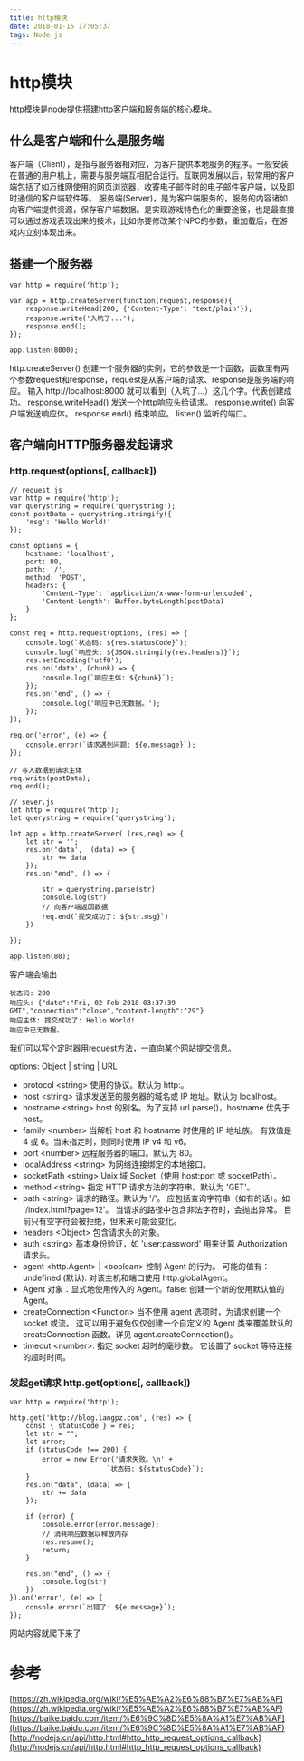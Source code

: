 ```yaml
---
title: http模块
date: 2018-01-15 17:05:37
tags: Node.js
---
```

# http模块
http模块是node提供搭建http客户端和服务端的核心模块。
<!--more-->
## 什么是客户端和什么是服务端
客户端（Client），是指与服务器相对应，为客户提供本地服务的程序。一般安装在普通的用户机上，需要与服务端互相配合运行。互联网发展以后，较常用的客户端包括了如万维网使用的网页浏览器，收寄电子邮件时的电子邮件客户端，以及即时通信的客户端软件等。
服务端(Server)，是为客户端服务的，服务的内容诸如向客户端提供资源，保存客户端数据。是实现游戏特色化的重要途径，也是最直接可以通过游戏表现出来的技术，比如你要修改某个NPC的参数，重加载后，在游戏内立刻体现出来。

## 搭建一个服务器
```
var http = require('http');

var app = http.createServer(function(request,response){
	response.writeHead(200, {'Content-Type': 'text/plain'});
	response.write('入坑了...');
	response.end();
});

app.listen(8000);
```
http.createServer() 创建一个服务器的实例，它的参数是一个函数，函数里有两个参数request和response，request是从客户端的请求、response是服务端的响应。
输入 http://localhost:8000 就可以看到（入坑了...）这几个字。代表创建成功。
response.writeHead() 发送一个http响应头给请求。
response.write() 向客户端发送响应体。
response.end()  结束响应。
listen() 监听的端口。

## 客户端向HTTP服务器发起请求
### http.request(options[, callback])
```
// request.js
var http = require('http');
var querystring = require('querystring');
const postData = querystring.stringify({
	'msg': 'Hello World!'
});

const options = {
	hostname: 'localhost',
	port: 80,
	path: '/',
	method: 'POST',
	headers: {
		'Content-Type': 'application/x-www-form-urlencoded',
		'Content-Length': Buffer.byteLength(postData)
	}
};

const req = http.request(options, (res) => {
	console.log(`状态码: ${res.statusCode}`);
	console.log(`响应头: ${JSON.stringify(res.headers)}`);
	res.setEncoding('utf8');
	res.on('data', (chunk) => {
		console.log(`响应主体: ${chunk}`);
	});
	res.on('end', () => {
		console.log('响应中已无数据。');
	});
});

req.on('error', (e) => {
	console.error(`请求遇到问题: ${e.message}`);
});

// 写入数据到请求主体
req.write(postData);
req.end();

// sever.js
let http = require('http');
let querystring = require('querystring');

let app = http.createServer( (res,req) => {
    let str = '';
    res.on('data',  (data) => {
        str += data
    });
    res.on("end", () => {
       
        str = querystring.parse(str)
        console.log(str)
		// 向客户端返回数据
        req.end(`提交成功了: ${str.msg}`) 
    })	
      
});

app.listen(80);
```
客户端会输出
```
状态码: 200
响应头: {"date":"Fri, 02 Feb 2018 03:37:39 GMT","connection":"close","content-length":"29"}
响应主体: 提交成功了: Hello World!
响应中已无数据。
```
我们可以写个定时器用request方法，一直向某个网站提交信息。

options: Object | string | URL
- protocol &lt;string&gt; 使用的协议。默认为 http:。
- host &lt;string&gt; 请求发送至的服务器的域名或 IP 地址。默认为 localhost。
- hostname &lt;string&gt; host 的别名。为了支持 url.parse()，hostname 优先于 host。
- family &lt;number&gt; 当解析 host 和 hostname 时使用的 IP 地址族。 有效值是 4 或 6。当未指定时，则同时使用 IP v4 和 v6。
- port &lt;number&gt; 远程服务器的端口。默认为 80。
- localAddress &lt;string&gt; 为网络连接绑定的本地接口。
- socketPath &lt;string&gt; Unix 域 Socket（使用 host:port 或 socketPath）。
- method &lt;string&gt; 指定 HTTP 请求方法的字符串。默认为 'GET'。
- path &lt;string&gt; 请求的路径。默认为 '/'。 应包括查询字符串（如有的话）。如 '/index.html?page=12'。 当请求的路径中包含非法字符时，会抛出异常。 目前只有空字符会被拒绝，但未来可能会变化。
- headers &lt;Object&gt; 包含请求头的对象。
- auth &lt;string&gt; 基本身份验证，如 'user:password' 用来计算 Authorization 请求头。
- agent &lt;http.Agent&gt; | &lt;boolean&gt; 控制 Agent 的行为。 可能的值有：undefined (默认): 对该主机和端口使用 http.globalAgent。
- Agent 对象：显式地使用传入的 Agent。false: 创建一个新的使用默认值的 Agent。
- createConnection &lt;Function&gt; 当不使用 agent 选项时，为请求创建一个 socket 或流。 这可以用于避免仅仅创建一个自定义的 Agent 类来覆盖默认的 createConnection 函数。详见 agent.createConnection()。
- timeout &lt;number&gt;: 指定 socket 超时的毫秒数。 它设置了 socket 等待连接的超时时间。

### 发起get请求 http.get(options[, callback])
```
var http = require('http');

http.get('http://blog.langpz.com', (res) => {
	const { statusCode } = res;
	let str = "";
	let error;
	if (statusCode !== 200) {
		error = new Error('请求失败。\n' +
						`状态码: ${statusCode}`);
	}
	res.on("data", (data) => {
		str += data
	});

	if (error) {
		console.error(error.message);
		// 消耗响应数据以释放内存
		res.resume();
		return;
	}

	res.on("end", () => {
		console.log(str)
	})		
}).on('error', (e) => {
	console.error(`出错了: ${e.message}`);
});
```
网站内容就爬下来了

# 参考
[https://zh.wikipedia.org/wiki/%E5%AE%A2%E6%88%B7%E7%AB%AF](https://zh.wikipedia.org/wiki/%E5%AE%A2%E6%88%B7%E7%AB%AF)
[https://baike.baidu.com/item/%E6%9C%8D%E5%8A%A1%E7%AB%AF](https://baike.baidu.com/item/%E6%9C%8D%E5%8A%A1%E7%AB%AF)
[http://nodejs.cn/api/http.html#http_http_request_options_callback](http://nodejs.cn/api/http.html#http_http_request_options_callback)
